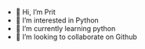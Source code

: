 - 👋 Hi, I’m Prit
- 👀 I’m interested in Python
- 🌱 I’m currently learning python
- 💞️ I’m looking to collaborate on Github
